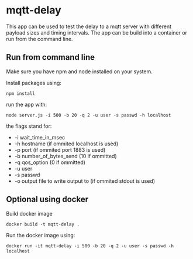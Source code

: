 # mqtt-delay

This app can be used to test the delay to a mqtt server with different payload sizes and timing intervals. The app can be build into a container or run from the command line.

## Run from command line

Make sure you have npm and node installed on your system.

Install packages using: 
```
npm install
```

run the app with:
```
node server.js -i 500 -b 20 -q 2 -u user -s passwd -h localhost
```
the flags stand for:
 * -i wait_time_in_msec
 * -h hostname (if ommited localhost is used)
 * -p port (if ommited port 1883 is used)
 * -b number_of_bytes_send (10 if ommitted)
 * -q qos_option (0 if ommitted)
 * -u user
 * -s passwd
 * -o output file to write output to (if ommited stdout is used)


## Optional using docker

Build docker image
```
docker build -t mqtt-delay .
```

Run the docker image using:
```
docker run -it mqtt-delay -i 500 -b 20 -q 2 -u user -s passwd -h localhost
```


